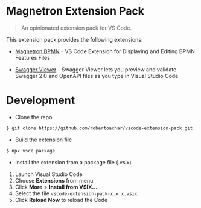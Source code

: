# Magnetron Extension Pack

> An opinionated extension pack for VS Code.

This extension pack provides the following extensions:

- [Magnetron BPMN](https://github.com/QuarksEcosystem/vs-code-magnetron-bpmn) - VS Code Extension for Displaying and Editing BPMN Features Files

- [Swagger Viewer](https://marketplace.visualstudio.com/items?itemName=Arjun.swagger-viewer) - Swagger Viewer lets you preview and validate Swagger 2.0 and OpenAPI files as you type in Visual Studio Code.


# Development

- Clone the repo

```bash
$ git clone https://github.com/robertoachar/vscode-extension-pack.git
```

- Build the extension file

```bash
$ npx vsce package
```

- Install the extension from a package file (.vsix)

1. Launch Visual Studio Code
2. Choose **Extensions** from menu
3. Click **More** > **Install from VSIX...**
4. Select the file `vscode-extension-pack-x.x.x.vsix`
5. Click **Reload Now** to reload the Code
